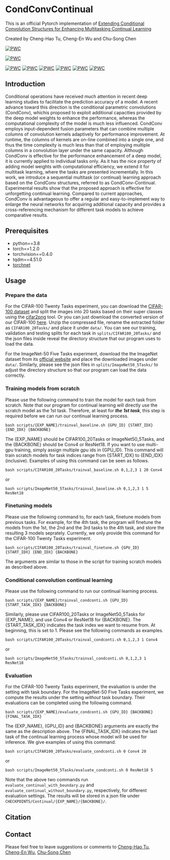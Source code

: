 # CondConvContinual

This is an official Pytorch implementation of [Extending Conditional Convolution Structures for Enhancing Multitasking Continual Learning](http://www.apsipa.org/proceedings/2020/pdfs/0001605.pdf)

Created by Cheng-Hao Tu, Cheng-En Wu and Chu-Song Chen 

[![PWC](https://img.shields.io/endpoint.svg?url=https://paperswithcode.com/badge/extending-conditional-convolution-structures/continual-learning-on-imagenet-50-5-tasks)](https://paperswithcode.com/sota/continual-learning-on-imagenet-50-5-tasks?p=extending-conditional-convolution-structures)

[![PWC](https://img.shields.io/endpoint.svg?url=https://paperswithcode.com/badge/extending-conditional-convolution-structures/continual-learning-on-cifar100-20-tasks)](https://paperswithcode.com/sota/continual-learning-on-cifar100-20-tasks?p=extending-conditional-convolution-structures)

[![PWC](https://img.shields.io/endpoint.svg?url=https://paperswithcode.com/badge/extending-conditional-convolution-structures/continual-learning-on-flowers-fine-grained-6)](https://paperswithcode.com/sota/continual-learning-on-flowers-fine-grained-6?p=extending-conditional-convolution-structures)
[![PWC](https://img.shields.io/endpoint.svg?url=https://paperswithcode.com/badge/extending-conditional-convolution-structures/continual-learning-on-imagenet-fine-grained-6)](https://paperswithcode.com/sota/continual-learning-on-imagenet-fine-grained-6?p=extending-conditional-convolution-structures)
[![PWC](https://img.shields.io/endpoint.svg?url=https://paperswithcode.com/badge/extending-conditional-convolution-structures/continual-learning-on-sketch-fine-grained-6)](https://paperswithcode.com/sota/continual-learning-on-sketch-fine-grained-6?p=extending-conditional-convolution-structures)
[![PWC](https://img.shields.io/endpoint.svg?url=https://paperswithcode.com/badge/extending-conditional-convolution-structures/continual-learning-on-wikiart-fine-grained-6)](https://paperswithcode.com/sota/continual-learning-on-wikiart-fine-grained-6?p=extending-conditional-convolution-structures)
[![PWC](https://img.shields.io/endpoint.svg?url=https://paperswithcode.com/badge/extending-conditional-convolution-structures/continual-learning-on-cubs-fine-grained-6)](https://paperswithcode.com/sota/continual-learning-on-cubs-fine-grained-6?p=extending-conditional-convolution-structures)
[![PWC](https://img.shields.io/endpoint.svg?url=https://paperswithcode.com/badge/extending-conditional-convolution-structures/continual-learning-on-stanford-cars-fine)](https://paperswithcode.com/sota/continual-learning-on-stanford-cars-fine?p=extending-conditional-convolution-structures)

## Introduction 
Conditional operations have received much attention in recent deep learning studies to facilitate the prediction accuracy of a model. A recent advance toward this direction is the conditional parametric convolutions (CondConv), whichis proposed to exploit additional capacities provided by the deep model weights to enhance the performance, whereas the computational complexity of the model is much less influenced. CondConv employs input-dependent fusion parameters that can combine multiple columns of convolution kernels adaptively for performance improvement. At runtime, the columns of kernels are on-line combined into a single one, and thus the time complexity is much less than that of employing multiple columns in a convolution layer under the same capacity. Although CondConv is effective for the performance enhancement of a deep model, it is currently applied to individual tasks only. As it has the nice property of adding model weights with computational efficiency, we extend it for multitask learning, where the tasks are presented incrementally. In this work, we introduce a sequential multitask (or continual) learning approach based on the CondConv structures, referred to as CondConv-Continual. Experimental results show that the proposed approach is effective for unforgetting continual learning. Compared to current approaches, CondConv is advantageous to offer a regular and easy-to-implement way to enlarge the neural networks for acquiring additional capacity and provides a cross-referencing mechanism for different task models to achieve comparative results.


## Prerequisites  
* python==3.8 
* torch==1.2.0 
* torchvision==0.4.0 
* tqdm==4.51.0
* [torchnet](https://github.com/pytorch/tnt)


## Usage 

### Prepare the data 

For the CIFAR-100 Twenty Tasks experiment, you can download the [CIFAR-100 dataset](https://www.cs.toronto.edu/~kriz/cifar.html) and split the images into 20 tasks based on their super classes using the [cifar2png](https://github.com/knjcode/cifar2png) tool. Or you can just download the converted version of our CIFAR-100 [here](https://drive.google.com/file/d/1eo2RhMmhxzUNOZa0Z7jy7y4lOn3lqddU/view?usp=sharing). Unzip the compressed file, rename the extracted folder as `CIFAR100_20Tasks/` and place it under `data/`. You can see our training, validation and testing splits for each task in `splits/CIFAR100_20Tasks/` and the json files inside reveal the directory structure that our program uses to load the data. 

For the ImageNet-50 Five Tasks experiment, download the the ImageNet dataset from its [official website](http://image-net.org/download) and place the downloaded images under `data/`. Similarly, please see the json files in `splits/ImageNet50_5Tasks/` to adjust the directory structure so that our program can load the data correctly. 


### Training models from scratch 

Please use the following command to train the model for each task from scratch. Note that our program for continual learning will directly use the scratch model as the 1st task. Therefore, at least for ***the 1st task***, this step is required before we can run our continual learning process.

```
bash scripts/{EXP_NAME}/trainval_baseline.sh {GPU_ID} {START_IDX} {END_IDX} {BACKBONE}
```

The {EXP_NAME} should be CIFAR100_20Tasks or ImageNet50_5Tasks, and the {BACKBONE} should be Conv4 or ResNet18. If you want to use multi-gpu training, simply assign multiple gpu ids in {GPU_ID}. This command will train scratch models for task indices range from {START_IDX} to {END_IDX} (inclusive). Examples of using this command can be seen as follows. 

```
bash scripts/CIFAR100_20Tasks/trainval_baseline.sh 0,1,2,3 1 20 Conv4 
```

or 

```
bash scripts/ImageNet50_5Tasks/trainval_baseline.sh 0,1,2,3 1 5 ResNet18 
```


### Finetuning models 

Please use the following command to, for each task, finetune models from previous tasks. For example, for the 4th task, the program will finetune the models from the 1st, the 2nd and the 3rd tasks to the 4th task, and store the resulting 3 models seprately. Currently, we only provide this command for the CIFAR-100 Twenty Tasks experiment. 

```
bash scripts/CIFAR100_20Tasks/trainval_finetune.sh {GPU_ID} {START_IDX} {END_IDX} {BACKBONE}
```

The arguments are similar to those in the script for training scratch models as described above. 


### Conditional convolution continual learning 

Please use the following command to run our continual learning process. 

```
bash scripts/{EXP_NAME}/trainval_condconti.sh {GPU_ID} {START_TASK_IDX} {BACKBONE}
```

Similarly, please use CIFAR100_20Tasks or ImageNet50_5Tasks for {EXP_NAME}, and use Conv4 or ResNet18 for {BACKBONE}. The {START_TASK_IDX} indicates the task index we want to resume from. At beginning, this is set to 1. Please see the following commands as examples. 

```
bash scripts/CIFAR100_20Tasks/trainval_condconti.sh 0,1,2,3 1 Conv4 
```

or 

```
bash scripts/ImageNet50_5Tasks/trainval_condconti.sh 0,1,2,3 1 ResNet18 
```


### Evaluation 

For the CIFAR-100 Twenty Tasks experiment, the evaluation is under the setting with task boundary. For the ImageNet-50 Five Tasks experiment, we compute the results under the setting *without* task boundary. Their evaluations can be completed using the following command. 

```
bash scripts/{EXP_NAME}/evaluate_condconti.sh {GPU_ID} {BACKBONE} {FINAL_TASK_IDX}
```

The {EXP_NAME}, {GPU_ID} and {BACKBONE} arguments are exactly the same as the description above. The {FINAL_TASK_IDX} indicates the last task of the continual learning process whose model will be used for inference. We give examples of using this command. 

```
bash scripts/CIFAR100_20Tasks/evaluate_condconti.sh 0 Conv4 20 
```

or 

```
bash scripts/ImageNet50_5Tasks/evaluate_condconti.sh 0 ResNet18 5 
```

Note that the above two commands run `evaluate_continual_with_boundary.py` and `evaluate_continual_without_boundary.py`, respectively, for different evaluation settings. The results will be stored in a json file under `CHECKPOINTS/Continual/{EXP_NAME}/{BACKBONE}/`. 


## Citation 



## Contact 
Please feel free to leave suggestions or comments to [Cheng-Hao Tu](andytu28@iis.sinica.edu.tw), [Cheng-En Wu](chengen@iis.sinica.edu.tw), [Chu-Song Chen](song@iis.sinica.edu.tw)
